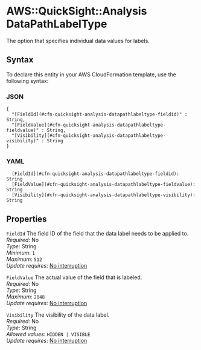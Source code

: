 # AWS::QuickSight::Analysis DataPathLabelType<a name="aws-properties-quicksight-analysis-datapathlabeltype"></a>

The option that specifies individual data values for labels\.

## Syntax<a name="aws-properties-quicksight-analysis-datapathlabeltype-syntax"></a>

To declare this entity in your AWS CloudFormation template, use the following syntax:

### JSON<a name="aws-properties-quicksight-analysis-datapathlabeltype-syntax.json"></a>

```
{
  "[FieldId](#cfn-quicksight-analysis-datapathlabeltype-fieldid)" : String,
  "[FieldValue](#cfn-quicksight-analysis-datapathlabeltype-fieldvalue)" : String,
  "[Visibility](#cfn-quicksight-analysis-datapathlabeltype-visibility)" : String
}
```

### YAML<a name="aws-properties-quicksight-analysis-datapathlabeltype-syntax.yaml"></a>

```
  [FieldId](#cfn-quicksight-analysis-datapathlabeltype-fieldid): String
  [FieldValue](#cfn-quicksight-analysis-datapathlabeltype-fieldvalue): String
  [Visibility](#cfn-quicksight-analysis-datapathlabeltype-visibility): String
```

## Properties<a name="aws-properties-quicksight-analysis-datapathlabeltype-properties"></a>

`FieldId` <a name="cfn-quicksight-analysis-datapathlabeltype-fieldid"></a>
The field ID of the field that the data label needs to be applied to\.  
_Required_: No  
_Type_: String  
_Minimum_: `1`  
_Maximum_: `512`  
_Update requires_: [No interruption](https://docs.aws.amazon.com/AWSCloudFormation/latest/UserGuide/using-cfn-updating-stacks-update-behaviors.html#update-no-interrupt)

`FieldValue` <a name="cfn-quicksight-analysis-datapathlabeltype-fieldvalue"></a>
The actual value of the field that is labeled\.  
_Required_: No  
_Type_: String  
_Maximum_: `2048`  
_Update requires_: [No interruption](https://docs.aws.amazon.com/AWSCloudFormation/latest/UserGuide/using-cfn-updating-stacks-update-behaviors.html#update-no-interrupt)

`Visibility` <a name="cfn-quicksight-analysis-datapathlabeltype-visibility"></a>
The visibility of the data label\.  
_Required_: No  
_Type_: String  
_Allowed values_: `HIDDEN | VISIBLE`  
_Update requires_: [No interruption](https://docs.aws.amazon.com/AWSCloudFormation/latest/UserGuide/using-cfn-updating-stacks-update-behaviors.html#update-no-interrupt)
